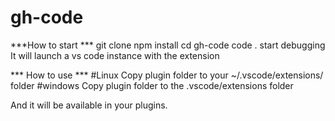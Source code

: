 # gh-code

***How to start ***
git clone 
npm install
cd gh-code
code .
start debugging
It will launch a vs code instance with the extension

*** How to use ***
#Linux 
Copy plugin folder to your ~/.vscode/extensions/ folder
#windows
Copy plugin folder to the .vscode/extensions folder

And it will be available in your plugins. 